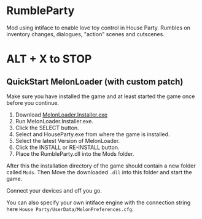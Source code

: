 # RumbleParty
Mod using intiface to enable love toy control in House Party.
Rumbles on inventory changes, dialogues, "action" scenes and cutscenes.

# ALT + X to STOP

## QuickStart MelonLoader (with custom patch)

Make sure you have installed the game and at least started the game once before you continue.


1. Download [MelonLoader.Installer.exe](https://github.com/HerpDerpinstine/MelonLoader/releases/latest/download/MelonLoader.Installer.exe)
2. Run MelonLoader.Installer.exe.
3. Click the SELECT button.
4. Select and HouseParty.exe from where the game is installed.
5. Select the latest Version of MelonLoader.
6. Click the INSTALL or RE-INSTALL button.
9. Place the RumbleParty.dll into the Mods folder.

After this the installation directory of the game should contain a new folder called `Mods`.
Then Move the downloaded `.dll` into this folder and start the game.

Connect your devices and off you go.

You can also specify your own intiface engine with the connection string here `House Party/UserData/MelonPreferences.cfg`.
